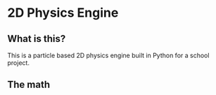 # 2D Physics Engine

## What is this?

This is a particle based 2D physics engine built in Python for a school project.

## The math
